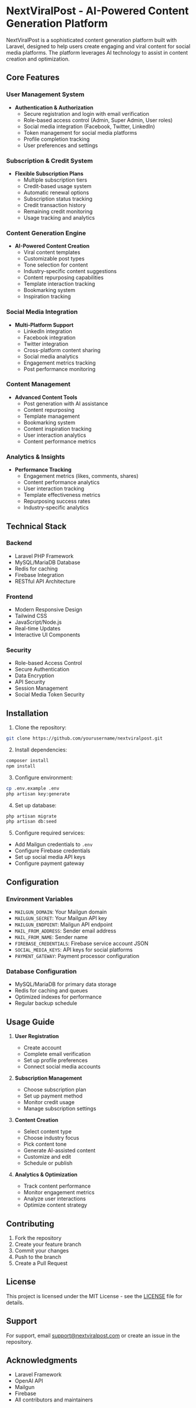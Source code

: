 # NextViralPost - AI-Powered Content Generation Platform

NextViralPost is a sophisticated content generation platform built with Laravel, designed to help users create engaging and viral content for social media platforms. The platform leverages AI technology to assist in content creation and optimization.

## Core Features

### User Management System
- **Authentication & Authorization**
  - Secure registration and login with email verification
  - Role-based access control (Admin, Super Admin, User roles)
  - Social media integration (Facebook, Twitter, LinkedIn)
  - Token management for social media platforms
  - Profile completion tracking
  - User preferences and settings

### Subscription & Credit System
- **Flexible Subscription Plans**
  - Multiple subscription tiers
  - Credit-based usage system
  - Automatic renewal options
  - Subscription status tracking
  - Credit transaction history
  - Remaining credit monitoring
  - Usage tracking and analytics

### Content Generation Engine
- **AI-Powered Content Creation**
  - Viral content templates
  - Customizable post types
  - Tone selection for content
  - Industry-specific content suggestions
  - Content repurposing capabilities
  - Template interaction tracking
  - Bookmarking system
  - Inspiration tracking

### Social Media Integration
- **Multi-Platform Support**
  - LinkedIn integration
  - Facebook integration
  - Twitter integration
  - Cross-platform content sharing
  - Social media analytics
  - Engagement metrics tracking
  - Post performance monitoring

### Content Management
- **Advanced Content Tools**
  - Post generation with AI assistance
  - Content repurposing
  - Template management
  - Bookmarking system
  - Content inspiration tracking
  - User interaction analytics
  - Content performance metrics

### Analytics & Insights
- **Performance Tracking**
  - Engagement metrics (likes, comments, shares)
  - Content performance analytics
  - User interaction tracking
  - Template effectiveness metrics
  - Repurposing success rates
  - Industry-specific analytics

## Technical Stack

### Backend
- Laravel PHP Framework
- MySQL/MariaDB Database
- Redis for caching
- Firebase Integration
- RESTful API Architecture

### Frontend
- Modern Responsive Design
- Tailwind CSS
- JavaScript/Node.js
- Real-time Updates
- Interactive UI Components

### Security
- Role-based Access Control
- Secure Authentication
- Data Encryption
- API Security
- Session Management
- Social Media Token Security

## Installation

1. Clone the repository:
```bash
git clone https://github.com/yourusername/nextviralpost.git
```

2. Install dependencies:
```bash
composer install
npm install
```

3. Configure environment:
```bash
cp .env.example .env
php artisan key:generate
```

4. Set up database:
```bash
php artisan migrate
php artisan db:seed
```

5. Configure required services:
- Add Mailgun credentials to `.env`
- Configure Firebase credentials
- Set up social media API keys
- Configure payment gateway

## Configuration

### Environment Variables
- `MAILGUN_DOMAIN`: Your Mailgun domain
- `MAILGUN_SECRET`: Your Mailgun API key
- `MAILGUN_ENDPOINT`: Mailgun API endpoint
- `MAIL_FROM_ADDRESS`: Sender email address
- `MAIL_FROM_NAME`: Sender name
- `FIREBASE_CREDENTIALS`: Firebase service account JSON
- `SOCIAL_MEDIA_KEYS`: API keys for social platforms
- `PAYMENT_GATEWAY`: Payment processor configuration

### Database Configuration
- MySQL/MariaDB for primary data storage
- Redis for caching and queues
- Optimized indexes for performance
- Regular backup schedule

## Usage Guide

1. **User Registration**
   - Create account
   - Complete email verification
   - Set up profile preferences
   - Connect social media accounts

2. **Subscription Management**
   - Choose subscription plan
   - Set up payment method
   - Monitor credit usage
   - Manage subscription settings

3. **Content Creation**
   - Select content type
   - Choose industry focus
   - Pick content tone
   - Generate AI-assisted content
   - Customize and edit
   - Schedule or publish

4. **Analytics & Optimization**
   - Track content performance
   - Monitor engagement metrics
   - Analyze user interactions
   - Optimize content strategy

## Contributing

1. Fork the repository
2. Create your feature branch
3. Commit your changes
4. Push to the branch
5. Create a Pull Request

## License

This project is licensed under the MIT License - see the [LICENSE](LICENSE) file for details.

## Support

For support, email support@nextviralpost.com or create an issue in the repository.

## Acknowledgments

- Laravel Framework
- OpenAI API
- Mailgun
- Firebase
- All contributors and maintainers
